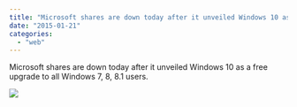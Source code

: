 ```yaml
---
title: "Microsoft shares are down today after it unveiled Windows 10 as a free upgrade t..."
date: "2015-01-21"
categories: 
  - "web"
---
```


Microsoft shares are down today after it unveiled Windows 10 as a free upgrade to all Windows 7, 8, 8.1 users.  
  
[![](https://fbcdn-sphotos-e-a.akamaihd.net/hphotos-ak-xfa1/v/t1.0-9/s130x130/10924821_911200772237034_406888686422329501_n.jpg?oh=28f5431c15133791ad4d990c5774d575&oe=552A5156&__gda__=1429294904_85d88487d54c471defeb8051b6fc2d20)](http://www.facebook.com/iCosmoGeek/photos/a.634427076581073.1073741826.132336730123446/911200772237034/?type=1&relevant_count=1)
